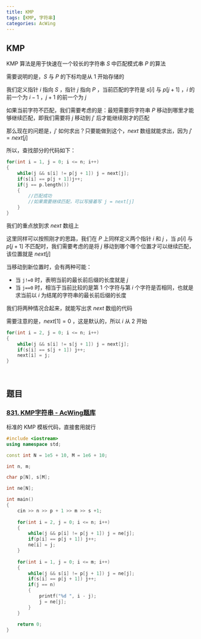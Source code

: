 ```yaml
---
title: KMP
tags: [KMP, 字符串]
categories: AcWing
---
```


## KMP

KMP 算法是用于快速在一个较长的字符串 $S$ 中匹配模式串 $P$ 的算法

需要说明的是，$S$ 与 $P$ 的下标均是从 1 开始存储的

我们定义指针 $i$ 指向 $S$ ，指针 $j$ 指向 $P$ ，当前匹配的字符是 $s[i]$ 与 $p[j+1]$ ，$i$ 的前一个为 $i-1$ ，$j+1$ 的前一个为 $j$ 

如果当前字符不匹配，我们需要考虑的是：最短需要将字符串 $P$ 移动到哪里才能够继续匹配，即我们需要将 $j$ 移动到 $j'$ 后才能继续刚才的匹配

那么现在的问题是，$j'$ 如何求出？只要能做到这个，$next$ 数组就能求出，因为 $j'=next[j]$ 

所以，查找部分的代码如下：

```cpp
for(int i = 1, j = 0; i <= n; i++)
{
    while(j && s[i] != p[j + 1]) j = next[j];
    if(s[i] == p[j + 1])j++;
    if(j == p.length())
    {
        //匹配成功
        //如果需要继续匹配，可以写接着写 j = next[j]
    }
}
```

我们的重点放到求 $next$ 数组上

这里同样可以按照刚才的思路，我们在 $P$ 上同样定义两个指针 $i$ 和 $j$ ，当 $p[i]$ 与 $p[j+1]$ 不匹配时，我们需要考虑的是将 $j$ 移动到哪个哪个位置才可以继续匹配，该位置就是 $next[j]$ 

当移动到新位置时，会有两种可能：

* 当 `j!=0` 时，表明当前的最长前后缀的长度就是 $j$ 
* 当 `j==0` 时，相当于当前比较的是第 1 个字符与第 $i$ 个字符是否相同，也就是求当前以 $i$ 为结尾的字符串的最长前后缀的长度

我们将两种情况合起来，就能写出求 $next$ 数组的代码

需要注意的是，$next[1] = 0$ ，这是默认的，所以 $i$ 从 2 开始

```cpp
for(int i = 2, j = 0; i <= n; i++)
{
    while(j && s[i] != s[j + 1]) j = next[j];
    if(s[i] == s[j + 1]) j++;
    next[i] = j;
}
```

​	 

## 题目

### [831. KMP字符串 - AcWing题库](https://www.acwing.com/problem/content/833/) 

标准的 KMP 模板代码，直接套用就行

```cpp
#include <iostream>
using namespace std;

const int N = 1e5 + 10, M = 1e6 + 10;

int n, m;

char p[N], s[M];

int ne[N];

int main()
{
    cin >> n >> p + 1 >> m >> s +1;
    
    for(int i = 2, j = 0; i <= n; i++)
    {
        while(j && p[i] != p[j + 1]) j = ne[j];
        if(p[i] == p[j + 1]) j++;
        ne[i] = j;
    }
    
    for(int i = 1, j = 0; i <= m; i++)
    {
        while(j && s[i] != p[j + 1]) j = ne[j];
        if(s[i] == p[j + 1]) j++;
        if(j == n)
        {
            printf("%d ", i - j);
            j = ne[j];
        }
    }
    
    return 0;
}
```

